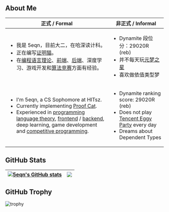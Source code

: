 ## About Me

|正式 / Formal|非正式 / Informal|
|-|-|
|<ul><li>我是 5eqn，目前大二，在哈深读计科。</li><li>正在编写<a href="https://github.com/5eqn/proof-cat">证明猫</a>。</li><li>在<a href="https://github.com/5eqn/elaboration-scala">编程语言理论</a>、<a href="https://github.com/blnary/charter">前端</a>、<a href="https://github.com/blnary/chart-server">后端</a>、深度学习、游戏开发和<a href="https://codeforces.com/profile/5eqn">算法竞赛</a>方面有经验。</li></ul>|<ul><li>Dynamite 段位分：29020R (reb)</li><li>并不每天玩<a href="https://ymzx.qq.com/">元梦之星</a></li><li>喜欢做依值类型梦</li></ul>|
|<ul><li>I'm 5eqn, a CS Sophomore at HITsz.</li><li>Currently implementing <a href="https://github.com/5eqn/proof-cat">Proof Cat</a>.</li><li>Experienced in <a href="https://github.com/5eqn/elaboration-scala">programming language theory</a>, <a href="https://github.com/blnary/charter">frontend</a> / <a href="https://github.com/blnary/chart-server">backend</a>, deep learning, game development and <a href="https://codeforces.com/profile/5eqn">competitive programming</a>.</li></ul>|<ul><li>Dynamite ranking score: 29020R (reb)</li><li>Does not play <a href="https://ymzx.qq.com/">Tencent Eggy Party</a> every day</li><li>Dreams about Dependent Types</li></ul>|

## GitHub Stats

| <a href="https://github.com/5eqn/"><img align="center" src="https://github-readme-stats.vercel.app/api?username=5eqn&count_private=true&show_icons=true&hide_border=true&theme=default" alt="5eqn's GitHub stats" /></a> | <a href="https://github.com/5eqn/"><img align="center" src="https://github-readme-stats.vercel.app/api/top-langs/?username=5eqn&hide=jupyter%20notebook,assembly&langs_count=6&layout=compact&hide_border=true" /></a>|
| ----------------- | ----------------- |

## GitHub Trophy

![trophy](https://github-profile-trophy.vercel.app/?username=5eqn)
